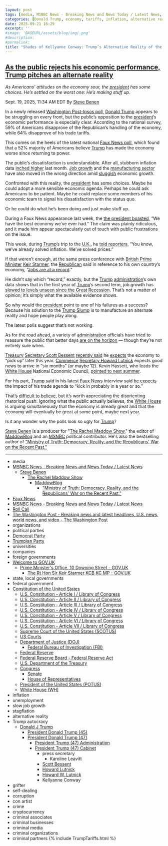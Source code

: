 ```yaml
---
layout: post
tags: [media, MSNBC News - Breaking News and News Today / Latest News, Steve Benen, The Rachel Maddow Show, MaddowBlog, “Ministry of Truth –  Democracy Reality and the Republicans’ War on the Recent Past.”, Faux News, MSNBC News - Breaking News and News Today / Latest News, Roll Call, The Washington Post - Breaking news and latest headlines U.S. news world news and video - The Washington Post, organizations, political parties, Democrat Party, Trumpian Party, universities, companies, foreign governments, Welcome to GOV.UK, Prime Minister’s Office 10 Downing Street - GOV.UK, The Rt Hon Sir Keir Starmer KCB KC MP - GOV.UK, state local governments, federal government, Constitution of the United States, U.S. Constitution - Article I / Library of Congress, U.S. Constitution - Article II / Library of Congress, U.S. Constitution - Article III / Library of Congress, U.S. Constitution - Article IV / Library of Congress, U.S. Constitution - Article V / Library of Congress, U.S. Constitution - Article VI / Library of Congress, U.S. Constitution - Article VII / Library of Congress, Supreme Court of the United States (SCOTUS), US Courts, Department of Justice (DOJ), Federal Bureau of Investigation (FBI), Federal Reserve, Federal Reserve Board - Federal Reserve Act, U.S. Department of the Treasury, Congress, Senate, House of Representatives, President of the United States (POTUS), White House (WH), inflation, unemployment, slow job growth, stagflation, Trump autocracy, Donald J Trump, President Donald Trump (45), President Donald Trump (47), President Trump (47) Administration, President Trump (47) Cabinet, press secretary, Karoline Leavitt, Scott Bessent, Howard Lutnick, Howard W. Lutnick, Kellyanne Conway, grifter, self-dealing, corruption, con artist, crime, cryptocurrency, criminal associates, criminal businesses, criminal media, criminal organizations, criminal partners]
categories: [Donald Trump, economy, tariffs, inflation, alternative reality]
date: 2025-09-21 16:29
excerpt: ''
#image: 'BASEURL/assets/blog/img/.png'
#description:
#permalink:
title: "Shades of Kellyanne Conway: Trump’s Alternative Reality of the Economy Is Doing Bigly, Beautiful"
---
```



## [As the public rejects his economic performance, Trump pitches an alternate reality](https://www.msnbc.com/rachel-maddow-show/maddowblog/public-rejects-economic-performance-trump-pitches-alternate-reality-rcna232414)

*As Americans’ attitudes on the economy sour, the [president](https://www.whitehouse.gov/) has some choices. He’s settled on the worst one: He’s making stuff up.*

Sept. 19, 2025, 11:34 AM EDT
By [Steve Benen](https://www.msnbc.com/author/steve-benen-ncpn433601)

In a newly released [Washington Post-Ipsos poll](https://www.washingtonpost.com/politics/2025/09/19/trump-poll-crime-immigration-economy-tariffs/), [Donald Trump](https://www.donaldjtrump.com/) appears to be struggling on every front, but the public’s opposition to the [president](https://www.whitehouse.gov/)’s economic performance is especially clear. According to the national survey, 59% of Americans disapprove of the Republican’s handling of the economy, while 64% disapprove of his trade tariffs.

This comes on the heels of the latest national [Faux News poll](https://www.foxnews.com/politics/fox-news-poll-trumps-ratings-strong-border-security-weak-economy), which found that a 52% majority of Americans believe
[Trump](https://www.donaldjtrump.com/) has made the economy worse since returning to power.

The public’s dissatisfaction is understandable. After all, stubborn inflation data [inched higher](https://www.msnbc.com/rachel-maddow-show/maddowblog/white-house-rolls-weak-new-pitch-economy-trump-slump-continues-rcna229781) last month. [Job growth](https://www.msnbc.com/rachel-maddow-show/maddowblog/white-house-rolls-weak-new-pitch-economy-trump-slump-continues-rcna229781) and the [manufacturing sector](https://www.msnbc.com/opinion/msnbc-opinion/trump-tariffs-economy-manufacturing-ism-rcna228790) have also moved in the wrong direction amid [sluggish](https://www.msnbc.com/rachel-maddow-show/maddowblog/us-economy-cools-trump-points-phenomenal-numbers-dont-exist-rcna223119) economic growth.

Confronted with this reality, the [president](https://www.whitehouse.gov/) has some choices. Maybe he could adopt a more sensible economic agenda. Perhaps he could ask Americans to be patient. Maybe he could replace some members of his economic team to signal his dissatisfaction with the status quo.

Or he could do what he’s been doing and just make stuff up.

During a Faux News appearance last week, the [the president boasted](https://rollcall.com/factbase/trump/transcript/donald-trump-interview-fox-and-friends-live-studio-september-12-2025/), “We have the best economy we’ve ever had.” The claim was plainly ridiculous, and it made him appear spectacularly out of touch with public frustrations on the issue.

This week, during [Trump](https://www.donaldjtrump.com/)’s trip to the [U.K.](https://www.gov.uk/), he [told reporters](https://rollcall.com/factbase/trump/transcript/donald-trump-press-conference-keir-starmer-united-kingdom-september-18-2025/), “You know, we’ve already solved inflation. We’ve solved prices.”

If that weren’t enough, at the same press conference with [British Prime Minister](https://www.gov.uk/government/organisations/prime-ministers-office-10-downing-street) [Keir Starmer](https://www.gov.uk/government/people/keir-starmer), the [Republican](https://www.gop.com/) said in reference to his own country’s economy, “[Jobs are at a record](https://bsky.app/profile/factpostnews.bsky.social/post/3lz4ksvo7dx2x).”

He didn’t say which “record,” exactly, but the [Trump](https://www.donaldjtrump.com/) [administration](https://www.whitehouse.gov/administration/)’s own data shows that in the first year of [Trump](https://www.donaldjtrump.com/)’s second term, job growth has [slowed to levels unseen since the Great Recession](https://www.msnbc.com/rachel-maddow-show/maddowblog/white-house-rolls-weak-new-pitch-economy-trump-slump-continues-rcna229781). That’s not a matter of opinion; it’s simply what the available evidence shows.

So why would the [president](https://www.whitehouse.gov/) point to one of his failures as a success? Because his solution to the [Trump Slump](https://www.donaldjtrump.com/) is to manufacture an alternate reality and hope people play along.

The latest polls suggest that’s not working.

As for the road ahead, a variety of [administration](https://www.whitehouse.gov/administration/) officials have tried to reassure the public that better days [are on the horizon](https://www.msnbc.com/rachel-maddow-show/maddowblog/white-house-rolls-weak-new-pitch-economy-trump-slump-continues-rcna229781) — though they’re not entirely sure when.

[Treasury](https://home.treasury.gov//) [Secretary Scott Bessent](https://home.treasury.gov/about/general-information/officials/scott-bessent) [recently said](https://x.com/Acyn/status/1957944819298496885) he [expects](https://bsky.app/profile/atrupar.com/post/3ly3o4egmjm2h) the economy to “pick up” later this year. [Commerce](https://www.commerce.gov/) [Secretary Howard Lutnick](https://www.commerce.gov/about/leadership/howard-lutnick) expects good news to arrive in “six months” (or maybe 12). Kevin Hassett, who leads the [White House](https://www.whitehouse.gov/) National Economic Council, [pointed to next summer](https://x.com/Acyn/status/1964074289537401116).

For his part, [Trump](https://www.donaldjtrump.com/) said in his latest [Faux News](https://www.foxnews.com/) interview said [he expects](https://rollcall.com/factbase/trump/transcript/donald-trump-interview-martha-maccallum-fox-news-chequers-united-kingdom-september-18-2025/) the impact of his trade agenda to “kick in probably in a year or so.”

That’s [difficult to believe](https://www.msnbc.com/rachel-maddow-show/maddowblog/white-house-rolls-weak-new-pitch-economy-trump-slump-continues-rcna229781), but it’s worth appreciating the disorienting rhetorical push: Ignoring what the public actually believes, the [White House](https://www.whitehouse.gov/) is arguing simultaneously that the economy is already great and that the economy will eventually be great at some point, maybe next year.

Is it any wonder why the polls look so ugly for [Trump](https://www.donaldjtrump.com/)?

[Steve Benen](https://www.msnbc.com/author/steve-benen-ncpn433601) is a producer for "[The Rachel Maddow Show](https://www.msnbc.com/rachel-maddow-show)," the editor of [MaddowBlog](https://www.msnbc.com/rachel-maddow-show) and an [MSNBC](https://www.msnbc.com/) political contributor. He's also the bestselling author of ["Ministry of Truth: Democracy, Reality, and the Republicans' War on the Recent Past."](https://www.harpercollins.com/products/ministry-of-truth-steve-benen)

----
- media
- [MSNBC News - Breaking News and News Today / Latest News](https://www.msnbc.com/)
    - [Steve Benen](https://www.msnbc.com/author/steve-benen-ncpn433601)
        - [The Rachel Maddow Show](https://www.msnbc.com/rachel-maddow-show)
            - [MaddowBlog](https://www.msnbc.com/rachel-maddow-show)
                - ["Ministry of Truth: Democracy, Reality, and the Republicans' War on the Recent Past."](https://www.harpercollins.com/products/ministry-of-truth-steve-benen)
- [Faux News](https://www.foxnews.com/)
- [MSNBC News - Breaking News and News Today / Latest News](https://www.msnbc.com/)
- [Roll Call](https://rollcall.com/)
- [The Washington Post - Breaking news and latest headlines, U.S. news, world news, and video - The Washington Post](https://www.washingtonpost.com/)
- organizations
- political parties
- [Democrat Party](https://www.democrats.org/)
- [Trumpian Party](https://www.gop.com/)
- universities
- companies
- foreign governments
- [Welcome to GOV.UK](https://www.gov.uk/)
    - [Prime Minister's Office, 10 Downing Street - GOV.UK](https://www.gov.uk/government/organisations/prime-ministers-office-10-downing-street)
        - [The Rt Hon Sir Keir Starmer KCB KC MP - GOV.UK](https://www.gov.uk/government/people/keir-starmer)
- state, local governments
- federal government
- [Constitution of the United States](https://constitution.congress.gov/constitution/)
    - [U.S. Constitution - Article I / Library of Congress](https://constitution.congress.gov/constitution/article-1/)
    - [U.S. Constitution - Article II / Library of Congress](https://constitution.congress.gov/constitution/article-2/)
    - [U.S. Constitution - Article III / Library of Congress](https://constitution.congress.gov/constitution/article-3/)
    - [U.S. Constitution - Article IV / Library of Congress](https://constitution.congress.gov/constitution/article-4/)
    - [U.S. Constitution - Article V / Library of Congress](https://constitution.congress.gov/constitution/article-5/)
    - [U.S. Constitution - Article VI / Library of Congress](https://constitution.congress.gov/constitution/article-6/)
    - [U.S. Constitution - Article VII / Library of Congress](https://constitution.congress.gov/constitution/article-7/)
    - [Supreme Court of the United States (SCOTUS)](https://www.supremecourt.gov/)
    - [US Courts](https://www.uscourts.gov/)
    - [Department of Justice (DOJ)](https://www.justice.gov/)
        - [Federal Bureau of Investigation (FBI)](https://www.fbi.gov/)
    - [Federal Reserve](https;//www.federalreserve.gov/)
    - [Federal Reserve Board - Federal Reserve Act](https://www.federalreserve.gov/aboutthefed/fract.htm)
    - [U.S. Department of the Treasury](https://home.treasury.gov/)
    - [Congress](https://www.congress.gov/)
        - [Senate](https://www.senate.gov/)
        - [House of Representatives](https://www.house.gov/)
     - [President of the United States (POTUS)](https://www.whitehouse.gov/)
    - [White House (WH)](https://www.whitehouse.gov/)
- inflation
- unemployment
- slow job growth
- stagflation
- alternative reality
- Trump autocracy
    - [Donald J Trump](https://www.donaldjtrump.com/)
        - [President Donald Trump (45)](https://trumpwhitehouse.archives.gov/)
        - [President Donald Trump (47)](https://www.whitehouse.gov/administration/donald-j-trump/)
            - [President Trump (47) Administration](https://www.whitehouse.gov/administration/)
            - [President Trump (47) Cabinet](https://www.whitehouse.gov/administration/the-cabinet/)
                - press secretary
                    - Karoline Leavitt
                - [Scott Bessent](https://home.treasury.gov/about/general-information/officials/scott-bessent)
                - [Howard Lutnick](https://www.commerce.gov/about/leadership/howard-lutnick)
                - [Howard W. Lutnick](https://www.linkedin.com/in/howardwlutnick/)
                - Kellyanne Conway
- grifter
- self-dealing
- corruption
- con artist
- crime
- cryptocurrency
- criminal associates
- criminal businesses
- criminal media
- criminal organizations
- criminal partners
{% include TrumpTariffs.html %}
